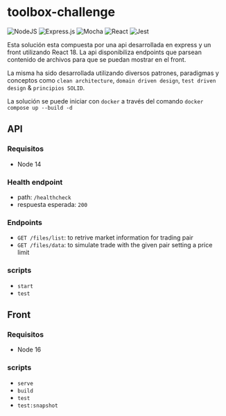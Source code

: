 # toolbox-challenge

![NodeJS](https://img.shields.io/badge/node.js-6DA55F?style=for-the-badge&logo=node.js&logoColor=white) ![Express.js](https://img.shields.io/badge/express.js-%23404d59.svg?style=for-the-badge&logo=express&logoColor=%2361DAFB) ![Mocha](https://img.shields.io/badge/-mocha-%238D6748?style=for-the-badge&logo=mocha&logoColor=white) ![React](https://img.shields.io/badge/react-%2320232a.svg?style=for-the-badge&logo=react&logoColor=%2361DAFB) ![Jest](https://img.shields.io/badge/-jest-%23C21325?style=for-the-badge&logo=jest&logoColor=white)

Esta solución esta compuesta por una api desarrollada en express y un front utilizando React 18. La api disponibiliza endpoints que parsean contenido de archivos para que se puedan mostrar en el front.

La misma ha sido desarrollada utilizando diversos patrones, paradigmas y conceptos como `clean architecture`, `domain driven design`, `test driven design`  & `principios SOLID`.

La solución se puede iniciar con `docker` a través del comando `docker compose up --build -d`

## API

### Requisitos

- Node 14

### Health endpoint

* path: `/healthcheck`
* respuesta esperada: `200`

### Endpoints

* `GET /files/list`: to retrive market information for trading pair
* `GET /files/data`: to simulate trade with the given pair setting a price limit

### scripts

- `start`
- `test`

## Front

### Requisitos

- Node 16

### scripts

- `serve`
- `build`
- `test`
- `test:snapshot`
